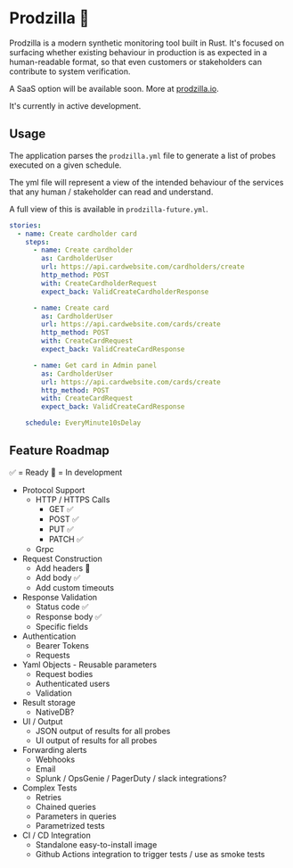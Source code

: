 # Prodzilla 🦖

Prodzilla is a modern synthetic monitoring tool built in Rust. It's focused on surfacing whether existing behaviour in production is as expected in a human-readable format, so that even customers or stakeholders can contribute to system verification. 

A SaaS option will be available soon. More at [prodzilla.io](https://prodzilla.io/).

It's currently in active development.

## Usage

The application parses the `prodzilla.yml` file to generate a list of probes executed on a given schedule.

The yml file will represent a view of the intended behaviour of the services that any human / stakeholder can read and understand.

A full view of this is available in `prodzilla-future.yml`.

```yml
stories:
  - name: Create cardholder card
    steps:
      - name: Create cardholder
        as: CardholderUser
        url: https://api.cardwebsite.com/cardholders/create
        http_method: POST
        with: CreateCardholderRequest
        expect_back: ValidCreateCardholderResponse

      - name: Create card
        as: CardholderUser
        url: https://api.cardwebsite.com/cards/create
        http_method: POST
        with: CreateCardRequest
        expect_back: ValidCreateCardResponse

      - name: Get card in Admin panel
        as: CardholderUser
        url: https://api.cardwebsite.com/cards/create
        http_method: POST
        with: CreateCardRequest
        expect_back: ValidCreateCardResponse

    schedule: EveryMinute10sDelay
```

## Feature Roadmap

:white_check_mark: = Ready
:bricks: = In development

- Protocol Support
    - HTTP / HTTPS Calls
        - GET :white_check_mark:
        - POST :white_check_mark:
        - PUT :white_check_mark:
        - PATCH :white_check_mark:
    - Grpc
- Request Construction
    - Add headers :bricks:
    - Add body :white_check_mark:
    - Add custom timeouts
- Response Validation
    - Status code :white_check_mark:
    - Response body :white_check_mark:
    - Specific fields
- Authentication
    - Bearer Tokens
    - Requests
- Yaml Objects - Reusable parameters
    - Request bodies
    - Authenticated users
    - Validation
- Result storage
    - NativeDB?
- UI / Output
    - JSON output of results for all probes
    - UI output of results for all probes
- Forwarding alerts
    - Webhooks
    - Email
    - Splunk / OpsGenie / PagerDuty / slack integrations?
- Complex Tests
    - Retries
    - Chained queries
    - Parameters in queries
    - Parametrized tests
- CI / CD Integration
    - Standalone easy-to-install image
    - Github Actions integration to trigger tests / use as smoke tests